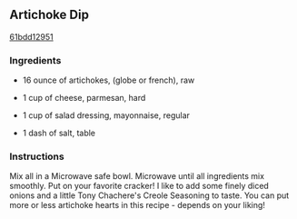 ## Artichoke Dip

[61bdd12951](http://www.food.com/recipe/artichoke-dip-275133)

### Ingredients

 - 16 ounce of artichokes, (globe or french), raw

 - 1 cup of cheese, parmesan, hard

 - 1 cup of salad dressing, mayonnaise, regular

 - 1 dash of salt, table

### Instructions

Mix all in a Microwave safe bowl. Microwave until all ingredients mix smoothly. Put on your favorite cracker! I like to add some finely diced onions and a little Tony Chachere's Creole Seasoning to taste. You can put more or less artichoke hearts in this recipe - depends on your liking!
